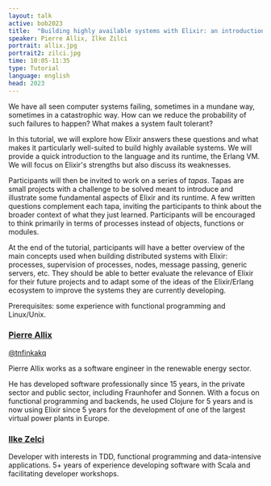 ```yaml
---
layout: talk
active: bob2023
title:  "Building highly available systems with Elixir: an introduction"
speaker: Pierre Allix, Ilke Zilci
portrait: allix.jpg
portrait2: zilci.jpg
time: 10:05-11:35
type: Tutorial
language: english
head: 2023
---
```


We have all seen computer systems failing, sometimes in a mundane way, sometimes
in a catastrophic way. How can we reduce the probability of such failures to
happen? What makes a system fault tolerant?

In this tutorial, we will explore how Elixir answers these questions and what
makes it particularly well-suited to build highly available systems. We will
provide a quick introduction to the language and its runtime, the Erlang VM. We
will focus on Elixir's strengths but also discuss its weaknesses.

Participants will then be invited to work on a series of *tapas*. Tapas are
small projects with a challenge to be solved meant to introduce and illustrate
some fundamental aspects of Elixir and its runtime. A few written questions
complement each tapa, inviting the participants to think about the broader
context of what they just learned. Participants will be encouraged to think
primarily in terms of processes instead of objects, functions or modules.

At the end of the tutorial, participants will have a better overview of the main
concepts used when building distributed systems with Elixir: processes,
supervision of processes, nodes, message passing, generic servers, etc. They
should be able to better evaluate the relevance of Elixir for their future
projects and to adapt some of the ideas of the Elixir/Erlang ecosystem to
improve the systems they are currently developing.

Prerequisites: some experience with functional programming and Linux/Unix.

### [Pierre Allix](https://github.com/pallix)

[@tnfinkakq](https://www.twitter.com/tnfinkakq)

Pierre Allix works as a software engineer in the renewable energy sector.

He has developed software professionally since 15 years, in the private sector
and public sector, including Fraunhofer and Sonnen. With a focus on functional
programming and backends, he used Clojure for 5 years and is now using Elixir
since 5 years for the development of one of the largest virtual power plants in
Europe.

### [Ilke Zelci](ilke-zilci.github.io)

Developer with interests in TDD, functional programming and
data-intensive applications. 5+ years of experience developing
software with Scala and facilitating developer workshops.

